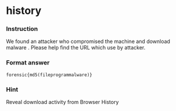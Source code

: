 # history

### Instruction

We found an attacker who compromised the machine and download malware . Please help find the URL which use by attacker.

### Format answer

`forensic{md5(fileprogrammalware)}`

### Hint

Reveal download activity from Browser History
